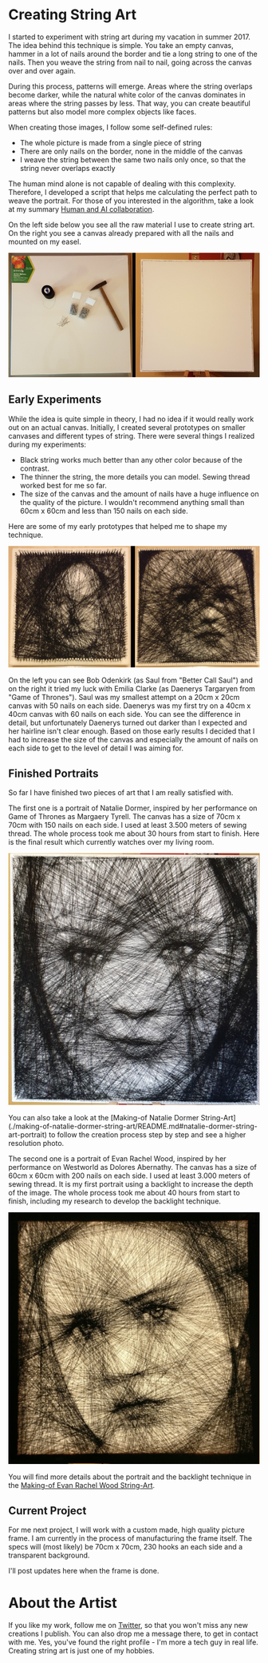 # Creating String Art

I started to experiment with string art during my vacation in summer 2017. The idea behind this technique is simple. You take an empty canvas, hammer in a lot of nails around the border and tie a long string to one of the nails. Then you weave the string from nail to nail, going across the canvas over and over again.

During this process, patterns will emerge. Areas where the string overlaps become darker, while the natural white color of the canvas dominates in areas where the string passes by less. That way, you can create beautiful patterns but also model more complex objects like faces.

When creating those images, I follow some self-defined rules:

* The whole picture is made from a single piece of string
* There are only nails on the border, none in the middle of the canvas
* I weave the string between the same two nails only once, so that the string never overlaps exactly

The human mind alone is not capable of dealing with this complexity. Therefore, I developed a script that helps me calculating the perfect path to weave the portrait. For those of you interested in the algorithm, take a look at my summary [Human and AI collaboration](./human_ai_collaboration.md#human-and-ai-collaboration).

On the left side below you see all the raw material I use to create string art. On the right you see a canvas already prepared with all the nails and mounted on my easel.

<p align="center"><img src="./images/raw_material.jpg"></p>

## Early Experiments

While the idea is quite simple in theory, I had no idea if it would really work out on an actual canvas. Initially, I created several prototypes on smaller canvases and different types of string. There were several things I realized during my experiments:

* Black string works much better than any other color because of the contrast.
* The thinner the string, the more details you can model. Sewing thread worked best for me so far.
* The size of the canvas and the amount of nails have a huge influence on the quality of the picture. I wouldn't recommend anything small than 60cm x 60cm and less than 150 nails on each side.

Here are some of my early prototypes that helped me to shape my technique.

<p align="center"><img src="./images/early_experiments.jpg"></p>

On the left you can see Bob Odenkirk (as Saul from "Better Call Saul") and on the right it tried my luck with Emilia Clarke (as Daenerys Targaryen from "Game of Thrones"). Saul was my smallest attempt on a 20cm x 20cm canvas with 50 nails on each side. Daenerys was my first try on a 40cm x 40cm canvas with 60 nails on each side. You can see the difference in detail, but unfortunately Daenerys turned out darker than I expected and her hairline isn't clear enough. Based on those early results I decided that I had to increase the size of the canvas and especially the amount of nails on each side to get to the level of detail I was aiming for.

## Finished Portraits

So far I have finished two pieces of art that I am really satisfied with.

The first one is a portrait of Natalie Dormer, inspired by her performance on Game of Thrones as Margaery Tyrell. The canvas has a size of 70cm x 70cm with 150 nails on each side. I used at least 3.500 meters of sewing thread. The whole process took me about 30 hours from start to finish. Here is the final result which currently watches over my living room.

<p align="center"><img src="./images/natalie_dormer.jpg"></p>
You can also take a look at the [Making-of Natalie Dormer String-Art](./making-of-natalie-dormer-string-art/README.md#natalie-dormer-string-art-portrait) to follow the creation process step by step and see a higher resolution photo.

The second one is a portrait of Evan Rachel Wood, inspired by her performance on Westworld as Dolores Abernathy. The canvas has a size of 60cm x 60cm with 200 nails on each side. I used at least 3.000 meters of sewing thread. It is my first portrait using a backlight to increase the depth of the image. The whole process took me about 40 hours from start to finish, including my research to develop the backlight technique.

<p align="center"><img src="./images/evan_rachel_wood.jpg"></p>


You will find more details about the portrait and the backlight technique in the [Making-of Evan Rachel Wood String-Art](./making-of-evan-rachel-wood-string-art/README.md#evan-rachel-wood-string-art-portrait).

## Current Project

For me next project, I will work with a custom made, high quality picture frame. I am currently in the process of manufacturing the frame itself. The specs will (most likely) be 70cm x 70cm, 230 hooks an each side and a transparent background.

I'll post updates here when the frame is done.

# About the Artist

If you like my work, follow me on [Twitter](https://twitter.com/Dementophobia), so that you won't miss any new creations I publish. You can also drop me a message there, to get in contact with me. Yes, you've found the right profile - I'm more a tech guy in real life. Creating string art is just one of my hobbies.
